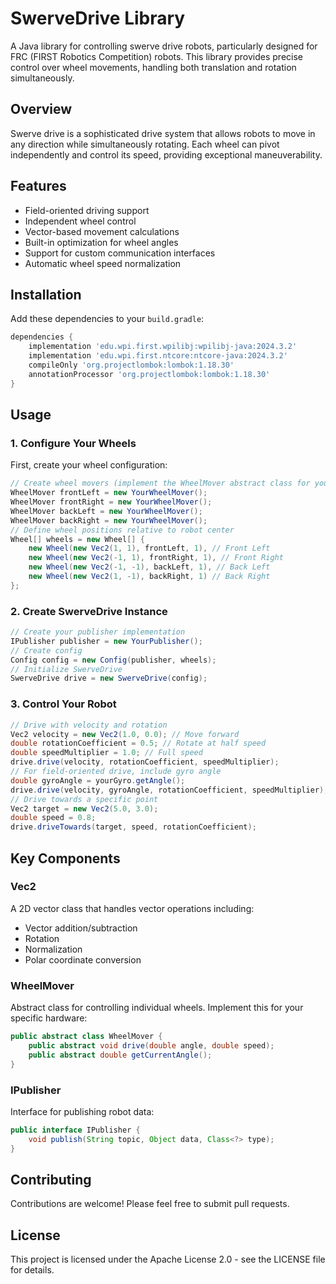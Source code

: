 # SwerveDrive Library

A Java library for controlling swerve drive robots, particularly designed for FRC (FIRST Robotics Competition) robots. This library provides precise control over wheel movements, handling both translation and rotation simultaneously.

## Overview

Swerve drive is a sophisticated drive system that allows robots to move in any direction while simultaneously rotating. Each wheel can pivot independently and control its speed, providing exceptional maneuverability.

## Features

- Field-oriented driving support
- Independent wheel control
- Vector-based movement calculations
- Built-in optimization for wheel angles
- Support for custom communication interfaces
- Automatic wheel speed normalization

## Installation

Add these dependencies to your `build.gradle`:

```gradle
dependencies {
    implementation 'edu.wpi.first.wpilibj:wpilibj-java:2024.3.2'
    implementation 'edu.wpi.first.ntcore:ntcore-java:2024.3.2'
    compileOnly 'org.projectlombok:lombok:1.18.30'
    annotationProcessor 'org.projectlombok:lombok:1.18.30'
}
```

## Usage

### 1. Configure Your Wheels

First, create your wheel configuration:

```java
// Create wheel movers (implement the WheelMover abstract class for your hardware)
WheelMover frontLeft = new YourWheelMover();
WheelMover frontRight = new YourWheelMover();
WheelMover backLeft = new YourWheelMover();
WheelMover backRight = new YourWheelMover();
// Define wheel positions relative to robot center
Wheel[] wheels = new Wheel[] {
    new Wheel(new Vec2(1, 1), frontLeft, 1), // Front Left
    new Wheel(new Vec2(-1, 1), frontRight, 1), // Front Right
    new Wheel(new Vec2(-1, -1), backLeft, 1), // Back Left
    new Wheel(new Vec2(1, -1), backRight, 1) // Back Right
};
```

### 2. Create SwerveDrive Instance

```java
// Create your publisher implementation
IPublisher publisher = new YourPublisher();
// Create config
Config config = new Config(publisher, wheels);
// Initialize SwerveDrive
SwerveDrive drive = new SwerveDrive(config);
```

### 3. Control Your Robot

```java
// Drive with velocity and rotation
Vec2 velocity = new Vec2(1.0, 0.0); // Move forward
double rotationCoefficient = 0.5; // Rotate at half speed
double speedMultiplier = 1.0; // Full speed
drive.drive(velocity, rotationCoefficient, speedMultiplier);
// For field-oriented drive, include gyro angle
double gyroAngle = yourGyro.getAngle();
drive.drive(velocity, gyroAngle, rotationCoefficient, speedMultiplier);
// Drive towards a specific point
Vec2 target = new Vec2(5.0, 3.0);
double speed = 0.8;
drive.driveTowards(target, speed, rotationCoefficient);
```

## Key Components

### Vec2

A 2D vector class that handles vector operations including:

- Vector addition/subtraction
- Rotation
- Normalization
- Polar coordinate conversion

### WheelMover

Abstract class for controlling individual wheels. Implement this for your specific hardware:

```java
public abstract class WheelMover {
    public abstract void drive(double angle, double speed);
    public abstract double getCurrentAngle();
}
```

### IPublisher

Interface for publishing robot data:

```java
public interface IPublisher {
    void publish(String topic, Object data, Class<?> type);
}
```

## Contributing

Contributions are welcome! Please feel free to submit pull requests.

## License

This project is licensed under the Apache License 2.0 - see the LICENSE file for details.